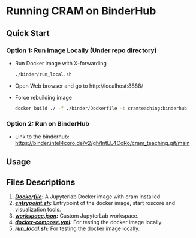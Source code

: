 # Running CRAM on BinderHub

## Quick Start

### Option 1: Run Image Locally (Under repo directory)

- Run Docker image with X-forwarding

  ```bash
  ./binder/run_local.sh
  ```

- Open Web browser and go to http://localhost:8888/

- Force rebuilding image

  ```bash
  docker build ./ -f ./binder/Dockerfile -t cramteaching:binderhub
  ```

### Option 2: Run on BinderHub

- Link to the binderhub: https://binder.intel4coro.de/v2/gh/IntEL4CoRo/cram_teaching.git/main

## Usage

## Files Descriptions

1. ***[Dockerfile](./Dockerfile):*** A Jupyterlab Docker image with cram installed.
1. ***[entrypoint.sh](./entrypoint.sh):*** Entrypoint of the docker image, start roscore and visualization tools.
1. ***[workspace.json](./iros.jupyterlab-workspace):*** Custom JupyterLab workspace.
1. ***[docker-compose.yml](./docker-compose.yml):*** For testing the docker image locally.
1. ***[run_local.sh](./run_local.sh):*** For testing the docker image locally.
